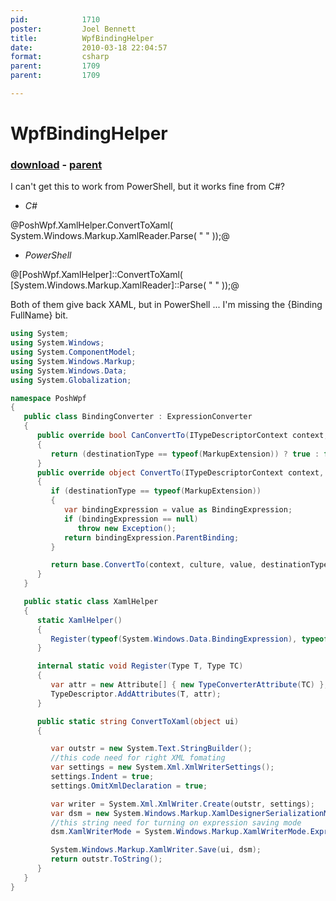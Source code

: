 ```yaml
---
pid:            1710
poster:         Joel Bennett
title:          WpfBindingHelper
date:           2010-03-18 22:04:57
format:         csharp
parent:         1709
parent:         1709

---
```


# WpfBindingHelper

### [download](1710.cs) - [parent](1709.md)

I can't get this to work from PowerShell, but it works fine from C#?

* *C#*

@PoshWpf.XamlHelper.ConvertToXaml( System.Windows.Markup.XamlReader.Parse( "<StackPanel xmlns='http://schemas.microsoft.com/winfx/2006/xaml/presentation'> <TextBlock Text='{Binding FullName}' /> </StackPanel>" ));@

* *PowerShell*


@[PoshWpf.XamlHelper]::ConvertToXaml( [System.Windows.Markup.XamlReader]::Parse( "<StackPanel xmlns='http://schemas.microsoft.com/winfx/2006/xaml/presentation'> <TextBlock Text='{Binding FullName}' /> </StackPanel>" ));@

Both of them give back XAML, but in PowerShell ... I'm missing the {Binding FullName} bit.

```csharp
using System;
using System.Windows;
using System.ComponentModel;
using System.Windows.Markup;
using System.Windows.Data;
using System.Globalization;

namespace PoshWpf
{
   public class BindingConverter : ExpressionConverter
   {
      public override bool CanConvertTo(ITypeDescriptorContext context, Type destinationType)
      {
         return (destinationType == typeof(MarkupExtension)) ? true : false;
      }
      public override object ConvertTo(ITypeDescriptorContext context, CultureInfo culture, object value, Type destinationType)
      {
         if (destinationType == typeof(MarkupExtension))
         {
            var bindingExpression = value as BindingExpression;
            if (bindingExpression == null)
               throw new Exception();
            return bindingExpression.ParentBinding;
         }

         return base.ConvertTo(context, culture, value, destinationType);
      }
   }

   public static class XamlHelper
   {
      static XamlHelper()
      {
         Register(typeof(System.Windows.Data.BindingExpression), typeof(PoshWpf.BindingConverter));
      }

      internal static void Register(Type T, Type TC)
      {
         var attr = new Attribute[] { new TypeConverterAttribute(TC) };
         TypeDescriptor.AddAttributes(T, attr);
      }

      public static string ConvertToXaml(object ui)
      {

         var outstr = new System.Text.StringBuilder();
         //this code need for right XML fomating 
         var settings = new System.Xml.XmlWriterSettings();
         settings.Indent = true;
         settings.OmitXmlDeclaration = true;

         var writer = System.Xml.XmlWriter.Create(outstr, settings);
         var dsm = new System.Windows.Markup.XamlDesignerSerializationManager(writer);
         //this string need for turning on expression saving mode 
         dsm.XamlWriterMode = System.Windows.Markup.XamlWriterMode.Expression;

         System.Windows.Markup.XamlWriter.Save(ui, dsm);
         return outstr.ToString();
      }
   }
}
```
